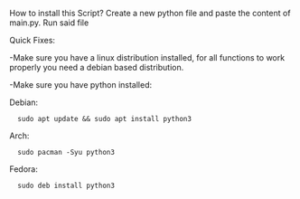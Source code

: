 How to install this Script?
  Create a new python file and paste the content of main.py.
  Run said file

Quick Fixes:

  -Make sure you have a linux distribution installed, for all functions to work properly you need a debian based distribution.
 
  -Make sure you have python installed:
  
  Debian:
    
      sudo apt update && sudo apt install python3
    
  Arch:
    
      sudo pacman -Syu python3
    
  Fedora:
     
      sudo deb install python3
